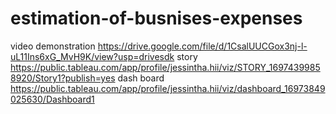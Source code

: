 # estimation-of-busnises-expenses
video demonstration https://drive.google.com/file/d/1CsalUUCGox3nj-l-uL11Ins6xG_MvH9K/view?usp=drivesdk
story https://public.tableau.com/app/profile/jessintha.hii/viz/STORY_16974399858920/Story1?publish=yes
dash board https://public.tableau.com/app/profile/jessintha.hii/viz/dashboard_16973849025630/Dashboard1
